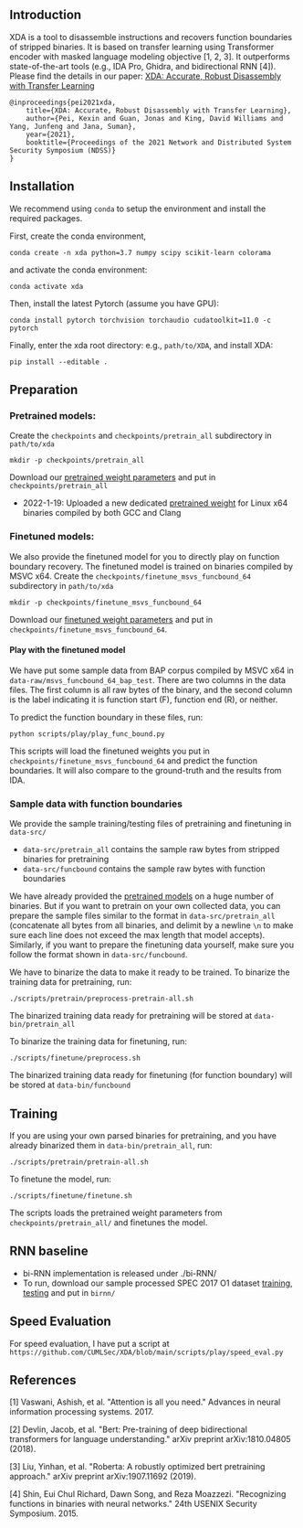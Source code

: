 ## Introduction

XDA is a tool to disassemble instructions and recovers function boundaries of stripped binaries. It is based on transfer learning using Transformer encoder with masked language modeling objective [1, 2, 3]. It outperforms state-of-the-art tools (e.g., IDA Pro, Ghidra, and bidirectional RNN [4]). Please find the details in our paper: [XDA: Accurate, Robust Disassembly with Transfer Learning](https://arxiv.org/abs/2010.00770)

```
@inproceedings{pei2021xda,
    title={XDA: Accurate, Robust Disassembly with Transfer Learning},
    author={Pei, Kexin and Guan, Jonas and King, David Williams and Yang, Junfeng and Jana, Suman},
    year={2021},
    booktitle={Proceedings of the 2021 Network and Distributed System Security Symposium (NDSS)}
}
```

## Installation

We recommend using `conda` to setup the environment and install the required packages.

First, create the conda environment,

`conda create -n xda python=3.7 numpy scipy scikit-learn colorama`

and activate the conda environment:

`conda activate xda`

Then, install the latest Pytorch (assume you have GPU):

`conda install pytorch torchvision torchaudio cudatoolkit=11.0 -c pytorch`

Finally, enter the xda root directory: e.g., `path/to/XDA`, and install XDA:

`pip install --editable .`

## Preparation

### Pretrained models:

Create the `checkpoints` and `checkpoints/pretrain_all` subdirectory in `path/to/xda`

`mkdir -p checkpoints/pretrain_all`

Download our [pretrained weight parameters](https://drive.google.com/file/d/1k1en42j749BEtr5-AFEjC9cvFy9Y5zDI/view?usp=sharing) and put in `checkpoints/pretrain_all`

- 2022-1-19: Uploaded a new dedicated [pretrained weight](https://drive.google.com/file/d/1PLoRMYKUnsa2NJbmpOOkOeeQjjHm3sy4/view?usp=sharing) for Linux x64 binaries compiled by both GCC and Clang

### Finetuned models:

We also provide the finetuned model for you to directly play on function boundary recovery. The finetuned model is trained on binaries compiled by MSVC x64. Create the `checkpoints/finetune_msvs_funcbound_64` subdirectory in `path/to/xda`

`mkdir -p checkpoints/finetune_msvs_funcbound_64`

Download our [finetuned weight parameters](https://drive.google.com/file/d/1103Hq2ZShlF-4qRPudtjDru5fBqAckds/view?usp=sharing) and put in `checkpoints/finetune_msvs_funcbound_64`.

#### Play with the finetuned model

We have put some sample data from BAP corpus compiled by MSVC x64 in `data-raw/msvs_funcbound_64_bap_test`. There are two columns in the data files. The first column is all raw bytes of the binary, and the second column is the label indicating it is function start (F), function end (R), or neither.

To predict the function boundary in these files, run:

`python scripts/play/play_func_bound.py`

This scripts will load the finetuned weights you put in `checkpoints/finetune_msvs_funcbound_64` and predict the function boundaries. It will also compare to the ground-truth and the results from IDA.

### Sample data with function boundaries

We provide the sample training/testing files of pretraining and finetuning in `data-src/`

- `data-src/pretrain_all` contains the sample raw bytes from stripped binaries for pretraining
- `data-src/funcbound` contains the sample raw bytes with function boundaries

We have already provided the [pretrained models](https://drive.google.com/file/d/1k1en42j749BEtr5-AFEjC9cvFy9Y5zDI/view?usp=sharing) on a huge number of binaries. But if you want to pretrain on your own collected data, you can prepare the sample files similar to the format in `data-src/pretrain_all` (concatenate all bytes from all binaries, and delimit by a newline `\n` to make sure each line does not exceed the max length that model accepts).
Similarly, if you want to prepare the finetuning data yourself, make sure you follow the format shown in `data-src/funcbound`.

We have to binarize the data to make it ready to be trained. To binarize the training data for pretraining, run:

`./scripts/pretrain/preprocess-pretrain-all.sh`

The binarized training data ready for pretraining will be stored at `data-bin/pretrain_all`

To binarize the training data for finetuning, run:

`./scripts/finetune/preprocess.sh`

The binarized training data ready for finetuning (for function boundary) will be stored at `data-bin/funcbound`

## Training

If you are using your own parsed binaries for pretraining, and you have already binarized them in `data-bin/pretrain_all`, run:

`./scripts/pretrain/pretrain-all.sh`

To finetune the model, run:

`./scripts/finetune/finetune.sh`

The scripts loads the pretrained weight parameters from `checkpoints/pretrain_all/` and finetunes the model.

## RNN baseline

- bi-RNN implementation is released under ./bi-RNN/
- To run, download our sample processed SPEC 2017 O1 dataset [training](https://drive.google.com/file/d/1CzUcTaJhum-EQ4x0KDZvHUMeNhSCgSKC/view?usp=sharing), [testing](https://drive.google.com/file/d/1sDcOOQkXdTumpLWt9nZu5ScONWtYitDg/view?usp=sharing) and put in `birnn/`

## Speed Evaluation

For speed evaluation, I have put a script at `https://github.com/CUMLSec/XDA/blob/main/scripts/play/speed_eval.py`

## References

[1] Vaswani, Ashish, et al. "Attention is all you need." Advances in neural information processing systems. 2017.

[2] Devlin, Jacob, et al. "Bert: Pre-training of deep bidirectional transformers for language understanding." arXiv preprint arXiv:1810.04805 (2018).

[3] Liu, Yinhan, et al. "Roberta: A robustly optimized bert pretraining approach." arXiv preprint arXiv:1907.11692 (2019).

[4] Shin, Eui Chul Richard, Dawn Song, and Reza Moazzezi. "Recognizing functions in binaries with neural networks." 24th USENIX Security Symposium. 2015.
